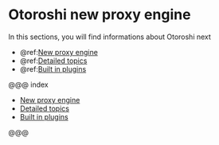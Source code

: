 # Otoroshi new proxy engine

In this sections, you will find informations about Otoroshi next 

* @ref:[New proxy engine](./engine.md)
* @ref:[Detailed topics](./topics/index.md)
* @ref:[Built in plugins](./built-in-plugins.md)

@@@ index

* [New proxy engine](./engine.md)
* [Detailed topics](./topics/index.md)
* [Built in plugins](./built-in-plugins.md)

@@@
